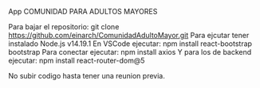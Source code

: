 App COMUNIDAD PARA ADULTOS MAYORES

Para bajar el repositorio:
  git clone https://github.com/einarch/ComunidadAdultoMayor.git
Para ejcutar tener instalado Node.js v14.19.1
En VSCode ejecutar:
  npm install react-bootstrap bootstrap
Para conectar ejecutar:
  npm install axios
Y para los de backend ejecutar:
  npm install react-router-dom@5
  
No subir codigo hasta tener una reunion previa.
